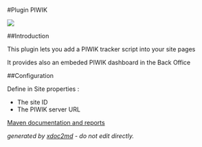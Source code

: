 
#Plugin PIWIK

![](http://dev.lutece.paris.fr/plugins/plugin-piwik/images/piwik.png)

##Introduction

This plugin lets you add a PIWIK tracker script into your site pages

It provides also an embeded PIWIK dashboard in the Back Office

##Configuration

Define in Site properties :
 
* The site ID
* The PIWIK server URL



[Maven documentation and reports](http://dev.lutece.paris.fr/plugins/plugin-piwik/)



 *generated by [xdoc2md](https://github.com/lutece-platform/tools-maven-xdoc2md-plugin) - do not edit directly.*